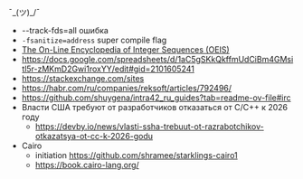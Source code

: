 ¯\_(ツ)_/¯

* --track-fds=all ошибка
* `-fsanitize=address` super compile flag
* [The On-Line Encyclopedia of Integer Sequences (OEIS)](https://oeis.org/)
* https://docs.google.com/spreadsheets/d/1aC5gSKkQkffmUdCiBm4GMsitl5r-zMKmD2Gwi1roxYY/edit#gid=2101605241
* https://stackexchange.com/sites
* https://habr.com/ru/companies/reksoft/articles/792496/ 
* https://github.com/shuygena/intra42_ru_guides?tab=readme-ov-file#irc
* Власти США требуют от разработчиков отказаться от C/C++ к 2026 году
  - https://devby.io/news/vlasti-ssha-trebuut-ot-razrabotchikov-otkazatsya-ot-cc-k-2026-godu
* Cairo
  + initiation https://github.com/shramee/starklings-cairo1
  + https://book.cairo-lang.org/    


